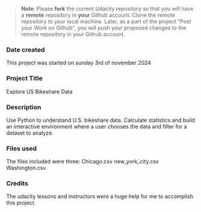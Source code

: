 >**Note**: Please **fork** the current Udacity repository so that you will have a **remote** repository in **your** Github account. Clone the remote repository to your local machine. Later, as a part of the project "Post your Work on Github", you will push your proposed changes to the remote repository in your Github account.

### Date created
This project was started on sunday 3rd of november 2024

### Project Title
Explore US Bikeshare Data

### Description

Use Python to understand U.S. bikeshare data. Calculate statistics and build an interactive environment where a user chooses the data and filter for a dataset to analyze.

### Files used
The files included were three:
Chicago.csv
new_york_city.csv
Washington.csv

### Credits
The udacity lessons and instructors were a huge help for me to accomplish this project.

